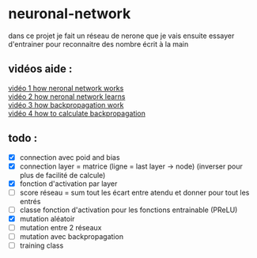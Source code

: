 # neuronal-network
dans ce projet je fait un réseau de nerone que je vais ensuite essayer d'entrainer pour reconnaitre des nombre écrit à la main


## vidéos aide :
[vidéo 1 how neronal network works](https://www.youtube.com/watch?v=aircAruvnKk)  
[vidéo 2 how neronal network learns](https://www.youtube.com/watch?v=IHZwWFHWa-w)  
[vidéo 3 how backpropagation work](https://www.youtube.com/watch?v=Ilg3gGewQ5U)  
[vidéo 4 how to calculate backpropagation](https://www.youtube.com/watch?v=Ilg3gGewQ5U)  


## todo :
- [x] connection avec poid and bias
- [x] connection layer = matrice (ligne = last layer -> node) (inverser pour plus de facilité de calcule)
- [x] fonction d'activation par layer
- [ ] score réseau = sum tout les écart entre atendu et donner pour tout les entrés
- [ ] classe fonction d'activation pour les fonctions entrainable (PReLU)
- [x] mutation aléatoir
- [ ] mutation entre 2 réseaux
- [ ] mutation avec backpropagation
- [ ] training class
